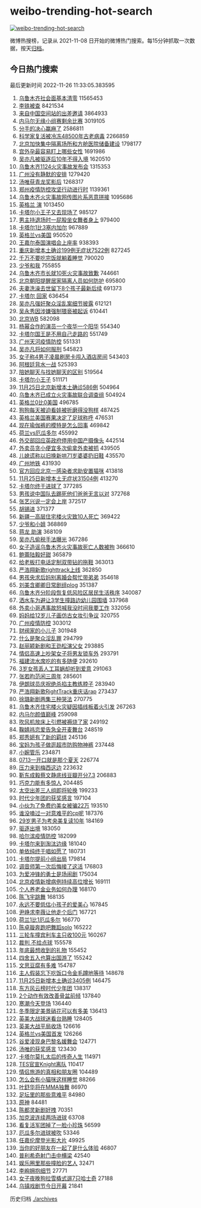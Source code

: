 # weibo-trending-hot-search

[![weibo-trending-hot-search](https://github.com/ameizi/weibo-trending-hot-search/actions/workflows/ci.yml/badge.svg)](https://github.com/ameizi/weibo-trending-hot-search/actions/workflows/ci.yml)

微博热搜榜，记录从 2021-11-08 日开始的微博热门搜索。每15分钟抓取一次数据，按天[归档](./archives)。

## 今日热门搜索

<!-- BEGIN --> 
最后更新时间 2022-11-26 11:33:05.383595 
1. [乌鲁木齐社会面基本清零](https://s.weibo.com/weibo?q=%23%E4%B9%8C%E9%B2%81%E6%9C%A8%E9%BD%90%E7%A4%BE%E4%BC%9A%E9%9D%A2%E5%9F%BA%E6%9C%AC%E6%B8%85%E9%9B%B6%23&t=31&band_rank=4&Refer=top) 11565453
1. [李铁被查](https://s.weibo.com/weibo?q=%23%E6%9D%8E%E9%93%81%E8%A2%AB%E6%9F%A5%23&t=31&band_rank=1&Refer=top) 8421534
1. [来自中国空间站的出差邀请](https://s.weibo.com/weibo?q=%23%E6%9D%A5%E8%87%AA%E4%B8%AD%E5%9B%BD%E7%A9%BA%E9%97%B4%E7%AB%99%E7%9A%84%E5%87%BA%E5%B7%AE%E9%82%80%E8%AF%B7%23&t=31&band_rank=3&Refer=top) 3864933
1. [内马尔无缘小组赛剩余比赛](https://s.weibo.com/weibo?q=%23%E5%86%85%E9%A9%AC%E5%B0%94%E6%97%A0%E7%BC%98%E5%B0%8F%E7%BB%84%E8%B5%9B%E5%89%A9%E4%BD%99%E6%AF%94%E8%B5%9B%23&t=31&band_rank=10&Refer=top) 3019105
1. [分手的决心赢麻了](https://s.weibo.com/weibo?q=%23%E5%88%86%E6%89%8B%E7%9A%84%E5%86%B3%E5%BF%83%E8%B5%A2%E9%BA%BB%E4%BA%86%23&t=31&band_rank=1&Refer=top) 2586811
1. [科学家复活被冷冻48500年古老病毒](https://s.weibo.com/weibo?q=%23%E7%A7%91%E5%AD%A6%E5%AE%B6%E5%A4%8D%E6%B4%BB%E8%A2%AB%E5%86%B7%E5%86%BB48500%E5%B9%B4%E5%8F%A4%E8%80%81%E7%97%85%E6%AF%92%23&t=31&band_rank=5&Refer=top) 2266859
1. [北京加快集中隔离场所和方舱医院储备建设](https://s.weibo.com/weibo?q=%23%E5%8C%97%E4%BA%AC%E5%8A%A0%E5%BF%AB%E9%9B%86%E4%B8%AD%E9%9A%94%E7%A6%BB%E5%9C%BA%E6%89%80%E5%92%8C%E6%96%B9%E8%88%B1%E5%8C%BB%E9%99%A2%E5%82%A8%E5%A4%87%E5%BB%BA%E8%AE%BE%23&t=31&band_rank=39&Refer=top) 1798177
1. [宫外孕最容易盯上哪些女性](https://s.weibo.com/weibo?q=%23%E5%AE%AB%E5%A4%96%E5%AD%95%E6%9C%80%E5%AE%B9%E6%98%93%E7%9B%AF%E4%B8%8A%E5%93%AA%E4%BA%9B%E5%A5%B3%E6%80%A7%23&t=31&band_rank=2&Refer=top) 1691986
1. [吴亦凡被驱逐后10年不得入境](https://s.weibo.com/weibo?q=%23%E5%90%B4%E4%BA%A6%E5%87%A1%E8%A2%AB%E9%A9%B1%E9%80%90%E5%90%8E10%E5%B9%B4%E4%B8%8D%E5%BE%97%E5%85%A5%E5%A2%83%23&t=31&band_rank=31&Refer=top) 1620510
1. [乌鲁木齐1124火灾事故发布会](https://s.weibo.com/weibo?q=%23%E4%B9%8C%E9%B2%81%E6%9C%A8%E9%BD%901124%E7%81%AB%E7%81%BE%E4%BA%8B%E6%95%85%E5%8F%91%E5%B8%83%E4%BC%9A%23&t=31&band_rank=4&Refer=top) 1315353
1. [广州没有静默的安排](https://s.weibo.com/weibo?q=%23%E5%B9%BF%E5%B7%9E%E6%B2%A1%E6%9C%89%E9%9D%99%E9%BB%98%E7%9A%84%E5%AE%89%E6%8E%92%23&t=31&band_rank=6&Refer=top) 1279420
1. [汤唯获青龙奖影后](https://s.weibo.com/weibo?q=%23%E6%B1%A4%E5%94%AF%E8%8E%B7%E9%9D%92%E9%BE%99%E5%A5%96%E5%BD%B1%E5%90%8E%23&t=31&band_rank=2&Refer=top) 1268317
1. [郑州疫情防控攻坚行动进行时](https://s.weibo.com/weibo?q=%23%E9%83%91%E5%B7%9E%E7%96%AB%E6%83%85%E9%98%B2%E6%8E%A7%E6%94%BB%E5%9D%9A%E8%A1%8C%E5%8A%A8%E8%BF%9B%E8%A1%8C%E6%97%B6%23&t=31&band_rank=5&Refer=top) 1139361
1. [乌鲁木齐火灾事故网传图片系恶意拼接](https://s.weibo.com/weibo?q=%23%E4%B9%8C%E9%B2%81%E6%9C%A8%E9%BD%90%E7%81%AB%E7%81%BE%E4%BA%8B%E6%95%85%E7%BD%91%E4%BC%A0%E5%9B%BE%E7%89%87%E7%B3%BB%E6%81%B6%E6%84%8F%E6%8B%BC%E6%8E%A5%23&t=31&band_rank=10&Refer=top) 1095686
1. [英格兰 演](https://s.weibo.com/weibo?q=%E8%8B%B1%E6%A0%BC%E5%85%B0%20%E6%BC%94&t=31&band_rank=8&Refer=top) 1013450
1. [卡塔尔小王子又去现场了](https://s.weibo.com/weibo?q=%23%E5%8D%A1%E5%A1%94%E5%B0%94%E5%B0%8F%E7%8E%8B%E5%AD%90%E5%8F%88%E5%8E%BB%E7%8E%B0%E5%9C%BA%E4%BA%86%23&t=31&band_rank=40&Refer=top) 985127
1. [男主持退场时一屁股坐女舞者身上](https://s.weibo.com/weibo?q=%23%E7%94%B7%E4%B8%BB%E6%8C%81%E9%80%80%E5%9C%BA%E6%97%B6%E4%B8%80%E5%B1%81%E8%82%A1%E5%9D%90%E5%A5%B3%E8%88%9E%E8%80%85%E8%BA%AB%E4%B8%8A%23&t=31&band_rank=5&Refer=top) 979400
1. [卡塔尔1比3塞内加尔](https://s.weibo.com/weibo?q=%23%E5%8D%A1%E5%A1%94%E5%B0%941%E6%AF%943%E5%A1%9E%E5%86%85%E5%8A%A0%E5%B0%94%23&t=31&band_rank=7&Refer=top) 967889
1. [英格兰vs美国](https://s.weibo.com/weibo?q=%23%E8%8B%B1%E6%A0%BC%E5%85%B0vs%E7%BE%8E%E5%9B%BD%23&t=31&band_rank=30&Refer=top) 950520
1. [王嘉尔泰国演唱会上座率](https://s.weibo.com/weibo?q=%23%E7%8E%8B%E5%98%89%E5%B0%94%E6%B3%B0%E5%9B%BD%E6%BC%94%E5%94%B1%E4%BC%9A%E4%B8%8A%E5%BA%A7%E7%8E%87%23&t=31&band_rank=32&Refer=top) 938393
1. [重庆新增本土确诊199例无症状7522例](https://s.weibo.com/weibo?q=%23%E9%87%8D%E5%BA%86%E6%96%B0%E5%A2%9E%E6%9C%AC%E5%9C%9F%E7%A1%AE%E8%AF%8A199%E4%BE%8B%E6%97%A0%E7%97%87%E7%8A%B67522%E4%BE%8B%23&t=31&band_rank=43&Refer=top) 827245
1. [千万不要吃完饭就躺着睡觉](https://s.weibo.com/weibo?q=%23%E5%8D%83%E4%B8%87%E4%B8%8D%E8%A6%81%E5%90%83%E5%AE%8C%E9%A5%AD%E5%B0%B1%E8%BA%BA%E7%9D%80%E7%9D%A1%E8%A7%89%23&t=31&band_rank=25&Refer=top) 790020
1. [少爷和我](https://s.weibo.com/weibo?q=%23%E5%B0%91%E7%88%B7%E5%92%8C%E6%88%91%23&t=31&band_rank=8&Refer=top) 755855
1. [乌鲁木齐市长就10死火灾事故致歉](https://s.weibo.com/weibo?q=%23%E4%B9%8C%E9%B2%81%E6%9C%A8%E9%BD%90%E5%B8%82%E9%95%BF%E5%B0%B110%E6%AD%BB%E7%81%AB%E7%81%BE%E4%BA%8B%E6%95%85%E8%87%B4%E6%AD%89%23&t=31&band_rank=7&Refer=top) 744661
1. [北京朝阳提醒居家隔离人员如何防护](https://s.weibo.com/weibo?q=%23%E5%8C%97%E4%BA%AC%E6%9C%9D%E9%98%B3%E6%8F%90%E9%86%92%E5%B1%85%E5%AE%B6%E9%9A%94%E7%A6%BB%E4%BA%BA%E5%91%98%E5%A6%82%E4%BD%95%E9%98%B2%E6%8A%A4%23&t=31&band_rank=40&Refer=top) 695800
1. [夫妻洗澡去世留下8个孩子最新后续](https://s.weibo.com/weibo?q=%23%E5%A4%AB%E5%A6%BB%E6%B4%97%E6%BE%A1%E5%8E%BB%E4%B8%96%E7%95%99%E4%B8%8B8%E4%B8%AA%E5%AD%A9%E5%AD%90%E6%9C%80%E6%96%B0%E5%90%8E%E7%BB%AD%23&t=31&band_rank=9&Refer=top) 691373
1. [卡塔尔 回家](https://s.weibo.com/weibo?q=%E5%8D%A1%E5%A1%94%E5%B0%94%20%E5%9B%9E%E5%AE%B6&t=31&band_rank=35&Refer=top) 636454
1. [吴亦凡强奸聚众淫乱案细节披露](https://s.weibo.com/weibo?q=%23%E5%90%B4%E4%BA%A6%E5%87%A1%E5%BC%BA%E5%A5%B8%E8%81%9A%E4%BC%97%E6%B7%AB%E4%B9%B1%E6%A1%88%E7%BB%86%E8%8A%82%E6%8A%AB%E9%9C%B2%23&t=31&band_rank=11&Refer=top) 612121
1. [吴永秀因涉嫌强制猥亵被起诉](https://s.weibo.com/weibo?q=%23%E5%90%B4%E6%B0%B8%E7%A7%80%E5%9B%A0%E6%B6%89%E5%AB%8C%E5%BC%BA%E5%88%B6%E7%8C%A5%E4%BA%B5%E8%A2%AB%E8%B5%B7%E8%AF%89%23&t=31&band_rank=12&Refer=top) 610441
1. [北京WB](https://s.weibo.com/weibo?q=%E5%8C%97%E4%BA%ACWB&t=31&band_rank=13&Refer=top) 582098
1. [杨幂合作的演员一个夜华一个阳华](https://s.weibo.com/weibo?q=%23%E6%9D%A8%E5%B9%82%E5%90%88%E4%BD%9C%E7%9A%84%E6%BC%94%E5%91%98%E4%B8%80%E4%B8%AA%E5%A4%9C%E5%8D%8E%E4%B8%80%E4%B8%AA%E9%98%B3%E5%8D%8E%23&t=31&band_rank=14&Refer=top) 554340
1. [卡塔尔国王是不用自己走路的](https://s.weibo.com/weibo?q=%23%E5%8D%A1%E5%A1%94%E5%B0%94%E5%9B%BD%E7%8E%8B%E6%98%AF%E4%B8%8D%E7%94%A8%E8%87%AA%E5%B7%B1%E8%B5%B0%E8%B7%AF%E7%9A%84%23&t=31&band_rank=33&Refer=top) 551749
1. [广州天河疫情防控](https://s.weibo.com/weibo?q=%E5%B9%BF%E5%B7%9E%E5%A4%A9%E6%B2%B3%E7%96%AB%E6%83%85%E9%98%B2%E6%8E%A7&t=31&band_rank=11&Refer=top) 551331
1. [吴亦凡将如何服刑](https://s.weibo.com/weibo?q=%23%E5%90%B4%E4%BA%A6%E5%87%A1%E5%B0%86%E5%A6%82%E4%BD%95%E6%9C%8D%E5%88%91%23&t=31&band_rank=35&Refer=top) 545823
1. [女子称4男子凌晨刷房卡闯入酒店房间](https://s.weibo.com/weibo?q=%23%E5%A5%B3%E5%AD%90%E7%A7%B04%E7%94%B7%E5%AD%90%E5%87%8C%E6%99%A8%E5%88%B7%E6%88%BF%E5%8D%A1%E9%97%AF%E5%85%A5%E9%85%92%E5%BA%97%E6%88%BF%E9%97%B4%23&t=31&band_rank=16&Refer=top) 543403
1. [阿根廷背水一战](https://s.weibo.com/weibo?q=%23%E9%98%BF%E6%A0%B9%E5%BB%B7%E8%83%8C%E6%B0%B4%E4%B8%80%E6%88%98%23&t=31&band_rank=17&Refer=top) 525393
1. [陪她聊天与找她聊天的区别](https://s.weibo.com/weibo?q=%23%E9%99%AA%E5%A5%B9%E8%81%8A%E5%A4%A9%E4%B8%8E%E6%89%BE%E5%A5%B9%E8%81%8A%E5%A4%A9%E7%9A%84%E5%8C%BA%E5%88%AB%23&t=31&band_rank=20&Refer=top) 519564
1. [卡塔尔小王子](https://s.weibo.com/weibo?q=%23%E5%8D%A1%E5%A1%94%E5%B0%94%E5%B0%8F%E7%8E%8B%E5%AD%90%23&t=31&band_rank=15&Refer=top) 511171
1. [11月25日北京新增本土确诊586例](https://s.weibo.com/weibo?q=%2311%E6%9C%8825%E6%97%A5%E5%8C%97%E4%BA%AC%E6%96%B0%E5%A2%9E%E6%9C%AC%E5%9C%9F%E7%A1%AE%E8%AF%8A586%E4%BE%8B%23&t=31&band_rank=12&Refer=top) 504964
1. [乌鲁木齐已成立火灾事故联合调查组](https://s.weibo.com/weibo?q=%23%E4%B9%8C%E9%B2%81%E6%9C%A8%E9%BD%90%E5%B7%B2%E6%88%90%E7%AB%8B%E7%81%AB%E7%81%BE%E4%BA%8B%E6%95%85%E8%81%94%E5%90%88%E8%B0%83%E6%9F%A5%E7%BB%84%23&t=31&band_rank=13&Refer=top) 504924
1. [英格兰0比0美国](https://s.weibo.com/weibo?q=%23%E8%8B%B1%E6%A0%BC%E5%85%B00%E6%AF%940%E7%BE%8E%E5%9B%BD%23&t=31&band_rank=21&Refer=top) 496785
1. [狗狗每天被迫看娃被折磨得没狗样](https://s.weibo.com/weibo?q=%23%E7%8B%97%E7%8B%97%E6%AF%8F%E5%A4%A9%E8%A2%AB%E8%BF%AB%E7%9C%8B%E5%A8%83%E8%A2%AB%E6%8A%98%E7%A3%A8%E5%BE%97%E6%B2%A1%E7%8B%97%E6%A0%B7%23&t=31&band_rank=20&Refer=top) 487425
1. [英格兰美国赛果决定了足球称呼](https://s.weibo.com/weibo?q=%23%E8%8B%B1%E6%A0%BC%E5%85%B0%E7%BE%8E%E5%9B%BD%E8%B5%9B%E6%9E%9C%E5%86%B3%E5%AE%9A%E4%BA%86%E8%B6%B3%E7%90%83%E7%A7%B0%E5%91%BC%23&t=31&band_rank=49&Refer=top) 476531
1. [现在瑜伽裤的模特是怎么回事](https://s.weibo.com/weibo?q=%23%E7%8E%B0%E5%9C%A8%E7%91%9C%E4%BC%BD%E8%A3%A4%E7%9A%84%E6%A8%A1%E7%89%B9%E6%98%AF%E6%80%8E%E4%B9%88%E5%9B%9E%E4%BA%8B%23&t=31&band_rank=18&Refer=top) 469842
1. [荷兰vs厄瓜多尔](https://s.weibo.com/weibo?q=%23%E8%8D%B7%E5%85%B0vs%E5%8E%84%E7%93%9C%E5%A4%9A%E5%B0%94%23&t=31&band_rank=16&Refer=top) 455992
1. [外交部回应英政府停用中国产摄像头](https://s.weibo.com/weibo?q=%23%E5%A4%96%E4%BA%A4%E9%83%A8%E5%9B%9E%E5%BA%94%E8%8B%B1%E6%94%BF%E5%BA%9C%E5%81%9C%E7%94%A8%E4%B8%AD%E5%9B%BD%E4%BA%A7%E6%91%84%E5%83%8F%E5%A4%B4%23&t=31&band_rank=17&Refer=top) 442514
1. [外卖员贪小便宜多次偷拿外卖被抓](https://s.weibo.com/weibo?q=%23%E5%A4%96%E5%8D%96%E5%91%98%E8%B4%AA%E5%B0%8F%E4%BE%BF%E5%AE%9C%E5%A4%9A%E6%AC%A1%E5%81%B7%E6%8B%BF%E5%A4%96%E5%8D%96%E8%A2%AB%E6%8A%93%23&t=31&band_rank=50&Refer=top) 439505
1. [儿媳谎称以旧换新哄71岁婆婆扔旧鞋](https://s.weibo.com/weibo?q=%23%E5%84%BF%E5%AA%B3%E8%B0%8E%E7%A7%B0%E4%BB%A5%E6%97%A7%E6%8D%A2%E6%96%B0%E5%93%8471%E5%B2%81%E5%A9%86%E5%A9%86%E6%89%94%E6%97%A7%E9%9E%8B%23&t=31&band_rank=43&Refer=top) 435570
1. [广州地铁](https://s.weibo.com/weibo?q=%E5%B9%BF%E5%B7%9E%E5%9C%B0%E9%93%81&t=31&band_rank=39&Refer=top) 431930
1. [官方回应北京一感染者求助安置猫咪](https://s.weibo.com/weibo?q=%23%E5%AE%98%E6%96%B9%E5%9B%9E%E5%BA%94%E5%8C%97%E4%BA%AC%E4%B8%80%E6%84%9F%E6%9F%93%E8%80%85%E6%B1%82%E5%8A%A9%E5%AE%89%E7%BD%AE%E7%8C%AB%E5%92%AA%23&t=31&band_rank=25&Refer=top) 413818
1. [11月25日新增本土无症状31504例](https://s.weibo.com/weibo?q=%2311%E6%9C%8825%E6%97%A5%E6%96%B0%E5%A2%9E%E6%9C%AC%E5%9C%9F%E6%97%A0%E7%97%87%E7%8A%B631504%E4%BE%8B%23&t=31&band_rank=15&Refer=top) 413270
1. [卡塔尔终于进球了](https://s.weibo.com/weibo?q=%23%E5%8D%A1%E5%A1%94%E5%B0%94%E7%BB%88%E4%BA%8E%E8%BF%9B%E7%90%83%E4%BA%86%23&t=31&band_rank=19&Refer=top) 377285
1. [男孩说中国队去踢死他们爸爸无言以对](https://s.weibo.com/weibo?q=%23%E7%94%B7%E5%AD%A9%E8%AF%B4%E4%B8%AD%E5%9B%BD%E9%98%9F%E5%8E%BB%E8%B8%A2%E6%AD%BB%E4%BB%96%E4%BB%AC%E7%88%B8%E7%88%B8%E6%97%A0%E8%A8%80%E4%BB%A5%E5%AF%B9%23&t=31&band_rank=20&Refer=top) 372768
1. [张艺兴说一定会上岸](https://s.weibo.com/weibo?q=%23%E5%BC%A0%E8%89%BA%E5%85%B4%E8%AF%B4%E4%B8%80%E5%AE%9A%E4%BC%9A%E4%B8%8A%E5%B2%B8%23&t=31&band_rank=21&Refer=top) 372517
1. [胡锡进](https://s.weibo.com/weibo?q=%E8%83%A1%E9%94%A1%E8%BF%9B&t=31&band_rank=22&Refer=top) 371377
1. [新疆一高层住宅楼火灾致10人死亡](https://s.weibo.com/weibo?q=%23%E6%96%B0%E7%96%86%E4%B8%80%E9%AB%98%E5%B1%82%E4%BD%8F%E5%AE%85%E6%A5%BC%E7%81%AB%E7%81%BE%E8%87%B410%E4%BA%BA%E6%AD%BB%E4%BA%A1%23&t=31&band_rank=23&Refer=top) 369422
1. [少爷和小姐](https://s.weibo.com/weibo?q=%23%E5%B0%91%E7%88%B7%E5%92%8C%E5%B0%8F%E5%A7%90%23&t=31&band_rank=24&Refer=top) 368869
1. [蒋龙 助演](https://s.weibo.com/weibo?q=%E8%92%8B%E9%BE%99%20%E5%8A%A9%E6%BC%94&t=31&band_rank=26&Refer=top) 368109
1. [吴亦凡偷税手法曝光](https://s.weibo.com/weibo?q=%23%E5%90%B4%E4%BA%A6%E5%87%A1%E5%81%B7%E7%A8%8E%E6%89%8B%E6%B3%95%E6%9B%9D%E5%85%89%23&t=31&band_rank=27&Refer=top) 367286
1. [女子造谣乌鲁木齐火灾事故死亡人数被拘](https://s.weibo.com/weibo?q=%23%E5%A5%B3%E5%AD%90%E9%80%A0%E8%B0%A3%E4%B9%8C%E9%B2%81%E6%9C%A8%E9%BD%90%E7%81%AB%E7%81%BE%E4%BA%8B%E6%95%85%E6%AD%BB%E4%BA%A1%E4%BA%BA%E6%95%B0%E8%A2%AB%E6%8B%98%23&t=31&band_rank=21&Refer=top) 366610
1. [鲍蕾陆毅好甜](https://s.weibo.com/weibo?q=%E9%B2%8D%E8%95%BE%E9%99%86%E6%AF%85%E5%A5%BD%E7%94%9C&t=31&band_rank=36&Refer=top) 365879
1. [给老板打电话定制双带钻的拖鞋](https://s.weibo.com/weibo?q=%23%E7%BB%99%E8%80%81%E6%9D%BF%E6%89%93%E7%94%B5%E8%AF%9D%E5%AE%9A%E5%88%B6%E5%8F%8C%E5%B8%A6%E9%92%BB%E7%9A%84%E6%8B%96%E9%9E%8B%23&t=31&band_rank=18&Refer=top) 363013
1. [严浩翔新歌righttrack上线](https://s.weibo.com/weibo?q=%23%E4%B8%A5%E6%B5%A9%E7%BF%94%E6%96%B0%E6%AD%8Crighttrack%E4%B8%8A%E7%BA%BF%23&t=31&band_rank=18&Refer=top) 362850
1. [男孩央求后妈别离婚会帮忙带弟弟](https://s.weibo.com/weibo?q=%23%E7%94%B7%E5%AD%A9%E5%A4%AE%E6%B1%82%E5%90%8E%E5%A6%88%E5%88%AB%E7%A6%BB%E5%A9%9A%E4%BC%9A%E5%B8%AE%E5%BF%99%E5%B8%A6%E5%BC%9F%E5%BC%9F%23&t=31&band_rank=28&Refer=top) 354618
1. [刘美含卿卿日常剧组plog](https://s.weibo.com/weibo?q=%23%E5%88%98%E7%BE%8E%E5%90%AB%E5%8D%BF%E5%8D%BF%E6%97%A5%E5%B8%B8%E5%89%A7%E7%BB%84plog%23&t=31&band_rank=34&Refer=top) 351387
1. [乌鲁木齐分阶段恢复低风险区居民生活秩序](https://s.weibo.com/weibo?q=%23%E4%B9%8C%E9%B2%81%E6%9C%A8%E9%BD%90%E5%88%86%E9%98%B6%E6%AE%B5%E6%81%A2%E5%A4%8D%E4%BD%8E%E9%A3%8E%E9%99%A9%E5%8C%BA%E5%B1%85%E6%B0%91%E7%94%9F%E6%B4%BB%E7%A7%A9%E5%BA%8F%23&t=31&band_rank=20&Refer=top) 340087
1. [洒水车为避让3学生撞路边幼儿园围墙](https://s.weibo.com/weibo?q=%23%E6%B4%92%E6%B0%B4%E8%BD%A6%E4%B8%BA%E9%81%BF%E8%AE%A93%E5%AD%A6%E7%94%9F%E6%92%9E%E8%B7%AF%E8%BE%B9%E5%B9%BC%E5%84%BF%E5%9B%AD%E5%9B%B4%E5%A2%99%23&t=31&band_rank=38&Refer=top) 337968
1. [外卖小哥遇事故怒喊我没时间我要工作](https://s.weibo.com/weibo?q=%23%E5%A4%96%E5%8D%96%E5%B0%8F%E5%93%A5%E9%81%87%E4%BA%8B%E6%95%85%E6%80%92%E5%96%8A%E6%88%91%E6%B2%A1%E6%97%B6%E9%97%B4%E6%88%91%E8%A6%81%E5%B7%A5%E4%BD%9C%23&t=31&band_rank=29&Refer=top) 332056
1. [妈妈给12岁儿子画仿古女妆引争议](https://s.weibo.com/weibo?q=%23%E5%A6%88%E5%A6%88%E7%BB%9912%E5%B2%81%E5%84%BF%E5%AD%90%E7%94%BB%E4%BB%BF%E5%8F%A4%E5%A5%B3%E5%A6%86%E5%BC%95%E4%BA%89%E8%AE%AE%23&t=31&band_rank=40&Refer=top) 320755
1. [广州疫情防控](https://s.weibo.com/weibo?q=%23%E5%B9%BF%E5%B7%9E%E7%96%AB%E6%83%85%E9%98%B2%E6%8E%A7%23&t=31&band_rank=23&Refer=top) 303012
1. [财阀家的小儿子](https://s.weibo.com/weibo?q=%23%E8%B4%A2%E9%98%80%E5%AE%B6%E7%9A%84%E5%B0%8F%E5%84%BF%E5%AD%90%23&t=31&band_rank=31&Refer=top) 301948
1. [什么是聚众淫乱罪](https://s.weibo.com/weibo?q=%23%E4%BB%80%E4%B9%88%E6%98%AF%E8%81%9A%E4%BC%97%E6%B7%AB%E4%B9%B1%E7%BD%AA%23&t=31&band_rank=33&Refer=top) 294799
1. [赵丽颖新剧和王劲松演父女](https://s.weibo.com/weibo?q=%23%E8%B5%B5%E4%B8%BD%E9%A2%96%E6%96%B0%E5%89%A7%E5%92%8C%E7%8E%8B%E5%8A%B2%E6%9D%BE%E6%BC%94%E7%88%B6%E5%A5%B3%23&t=31&band_rank=34&Refer=top) 293885
1. [情侣高速上吵架女子将男友锁车外](https://s.weibo.com/weibo?q=%23%E6%83%85%E4%BE%A3%E9%AB%98%E9%80%9F%E4%B8%8A%E5%90%B5%E6%9E%B6%E5%A5%B3%E5%AD%90%E5%B0%86%E7%94%B7%E5%8F%8B%E9%94%81%E8%BD%A6%E5%A4%96%23&t=31&band_rank=28&Refer=top) 293791
1. [福建流水席吃的有多随便](https://s.weibo.com/weibo?q=%23%E7%A6%8F%E5%BB%BA%E6%B5%81%E6%B0%B4%E5%B8%AD%E5%90%83%E7%9A%84%E6%9C%89%E5%A4%9A%E9%9A%8F%E4%BE%BF%23&t=31&band_rank=27&Refer=top) 292610
1. [3岁女孩丢人工耳蜗却听到爱意](https://s.weibo.com/weibo?q=%233%E5%B2%81%E5%A5%B3%E5%AD%A9%E4%B8%A2%E4%BA%BA%E5%B7%A5%E8%80%B3%E8%9C%97%E5%8D%B4%E5%90%AC%E5%88%B0%E7%88%B1%E6%84%8F%23&t=31&band_rank=44&Refer=top) 291063
1. [张若昀范闲三周年](https://s.weibo.com/weibo?q=%23%E5%BC%A0%E8%8B%A5%E6%98%80%E8%8C%83%E9%97%B2%E4%B8%89%E5%91%A8%E5%B9%B4%23&t=31&band_rank=23&Refer=top) 285601
1. [伊朗球员庆祝绝杀掐主教练脖子](https://s.weibo.com/weibo?q=%23%E4%BC%8A%E6%9C%97%E7%90%83%E5%91%98%E5%BA%86%E7%A5%9D%E7%BB%9D%E6%9D%80%E6%8E%90%E4%B8%BB%E6%95%99%E7%BB%83%E8%84%96%E5%AD%90%23&t=31&band_rank=35&Refer=top) 283940
1. [严浩翔新歌RightTrack重庆话rap](https://s.weibo.com/weibo?q=%23%E4%B8%A5%E6%B5%A9%E7%BF%94%E6%96%B0%E6%AD%8CRightTrack%E9%87%8D%E5%BA%86%E8%AF%9Drap%23&t=31&band_rank=24&Refer=top) 273437
1. [徐璐新剧两集三种哭法](https://s.weibo.com/weibo?q=%23%E5%BE%90%E7%92%90%E6%96%B0%E5%89%A7%E4%B8%A4%E9%9B%86%E4%B8%89%E7%A7%8D%E5%93%AD%E6%B3%95%23&t=31&band_rank=25&Refer=top) 270775
1. [乌鲁木齐住宅楼火灾疑因插线板着火引发](https://s.weibo.com/weibo?q=%23%E4%B9%8C%E9%B2%81%E6%9C%A8%E9%BD%90%E4%BD%8F%E5%AE%85%E6%A5%BC%E7%81%AB%E7%81%BE%E7%96%91%E5%9B%A0%E6%8F%92%E7%BA%BF%E6%9D%BF%E7%9D%80%E7%81%AB%E5%BC%95%E5%8F%91%23&t=31&band_rank=36&Refer=top) 267263
1. [内马尔颜值巅峰](https://s.weibo.com/weibo?q=%23%E5%86%85%E9%A9%AC%E5%B0%94%E9%A2%9C%E5%80%BC%E5%B7%85%E5%B3%B0%23&t=31&band_rank=29&Refer=top) 259098
1. [吹风机放床上引燃被褥烧了家](https://s.weibo.com/weibo?q=%23%E5%90%B9%E9%A3%8E%E6%9C%BA%E6%94%BE%E5%BA%8A%E4%B8%8A%E5%BC%95%E7%87%83%E8%A2%AB%E8%A4%A5%E7%83%A7%E4%BA%86%E5%AE%B6%23&t=31&band_rank=37&Refer=top) 249192
1. [鞠婧祎恋爱告急全开麦舞台](https://s.weibo.com/weibo?q=%23%E9%9E%A0%E5%A9%A7%E7%A5%8E%E6%81%8B%E7%88%B1%E5%91%8A%E6%80%A5%E5%85%A8%E5%BC%80%E9%BA%A6%E8%88%9E%E5%8F%B0%23&t=31&band_rank=35&Refer=top) 248519
1. [郑秀妍有了新的羁绊](https://s.weibo.com/weibo?q=%23%E9%83%91%E7%A7%80%E5%A6%8D%E6%9C%89%E4%BA%86%E6%96%B0%E7%9A%84%E7%BE%81%E7%BB%8A%23&t=31&band_rank=30&Refer=top) 245136
1. [宝妈为孩子做逛超市防购物神裤](https://s.weibo.com/weibo?q=%23%E5%AE%9D%E5%A6%88%E4%B8%BA%E5%AD%A9%E5%AD%90%E5%81%9A%E9%80%9B%E8%B6%85%E5%B8%82%E9%98%B2%E8%B4%AD%E7%89%A9%E7%A5%9E%E8%A3%A4%23&t=31&band_rank=31&Refer=top) 237448
1. [小婉管乐](https://s.weibo.com/weibo?q=%23%E5%B0%8F%E5%A9%89%E7%AE%A1%E4%B9%90%23&t=31&band_rank=32&Refer=top) 234871
1. [0713一开口就是那个夏天](https://s.weibo.com/weibo?q=%230713%E4%B8%80%E5%BC%80%E5%8F%A3%E5%B0%B1%E6%98%AF%E9%82%A3%E4%B8%AA%E5%A4%8F%E5%A4%A9%23&t=31&band_rank=42&Refer=top) 226774
1. [压力来到梅西这边](https://s.weibo.com/weibo?q=%23%E5%8E%8B%E5%8A%9B%E6%9D%A5%E5%88%B0%E6%A2%85%E8%A5%BF%E8%BF%99%E8%BE%B9%23&t=31&band_rank=34&Refer=top) 223632
1. [靳东成毅蔡文静底线豆瓣开分7.3](https://s.weibo.com/weibo?q=%23%E9%9D%B3%E4%B8%9C%E6%88%90%E6%AF%85%E8%94%A1%E6%96%87%E9%9D%99%E5%BA%95%E7%BA%BF%E8%B1%86%E7%93%A3%E5%BC%80%E5%88%867.3%23&t=31&band_rank=33&Refer=top) 206883
1. [巧克力能有多惊人](https://s.weibo.com/weibo?q=%23%E5%B7%A7%E5%85%8B%E5%8A%9B%E8%83%BD%E6%9C%89%E5%A4%9A%E6%83%8A%E4%BA%BA%23&t=31&band_rank=39&Refer=top) 204485
1. [太空出差三人组即将轮换](https://s.weibo.com/weibo?q=%23%E5%A4%AA%E7%A9%BA%E5%87%BA%E5%B7%AE%E4%B8%89%E4%BA%BA%E7%BB%84%E5%8D%B3%E5%B0%86%E8%BD%AE%E6%8D%A2%23&t=31&band_rank=39&Refer=top) 199233
1. [时代少年团的获奖感言](https://s.weibo.com/weibo?q=%23%E6%97%B6%E4%BB%A3%E5%B0%91%E5%B9%B4%E5%9B%A2%E7%9A%84%E8%8E%B7%E5%A5%96%E6%84%9F%E8%A8%80%23&t=31&band_rank=41&Refer=top) 197104
1. [小伙为了免费约美女被骗22万](https://s.weibo.com/weibo?q=%23%E5%B0%8F%E4%BC%99%E4%B8%BA%E4%BA%86%E5%85%8D%E8%B4%B9%E7%BA%A6%E7%BE%8E%E5%A5%B3%E8%A2%AB%E9%AA%9722%E4%B8%87%23&t=31&band_rank=34&Refer=top) 193510
1. [谁没嗑过一对意难平的cp呢](https://s.weibo.com/weibo?q=%23%E8%B0%81%E6%B2%A1%E5%97%91%E8%BF%87%E4%B8%80%E5%AF%B9%E6%84%8F%E9%9A%BE%E5%B9%B3%E7%9A%84cp%E5%91%A2%23&t=31&band_rank=40&Refer=top) 187376
1. [29岁男子为考央美复读10年](https://s.weibo.com/weibo?q=%2329%E5%B2%81%E7%94%B7%E5%AD%90%E4%B8%BA%E8%80%83%E5%A4%AE%E7%BE%8E%E5%A4%8D%E8%AF%BB10%E5%B9%B4%23&t=31&band_rank=42&Refer=top) 184169
1. [驱逐出境](https://s.weibo.com/weibo?q=%E9%A9%B1%E9%80%90%E5%87%BA%E5%A2%83&t=31&band_rank=14&Refer=top) 183050
1. [哈尔滨疫情防控](https://s.weibo.com/weibo?q=%23%E5%93%88%E5%B0%94%E6%BB%A8%E7%96%AB%E6%83%85%E9%98%B2%E6%8E%A7%23&t=31&band_rank=43&Refer=top) 182099
1. [卡塔尔来到淘汰边缘](https://s.weibo.com/weibo?q=%23%E5%8D%A1%E5%A1%94%E5%B0%94%E6%9D%A5%E5%88%B0%E6%B7%98%E6%B1%B0%E8%BE%B9%E7%BC%98%23&t=31&band_rank=38&Refer=top) 181040
1. [单依纯终于唱如愿了](https://s.weibo.com/weibo?q=%23%E5%8D%95%E4%BE%9D%E7%BA%AF%E7%BB%88%E4%BA%8E%E5%94%B1%E5%A6%82%E6%84%BF%E4%BA%86%23&t=31&band_rank=44&Refer=top) 180731
1. [卡塔尔提前小组出局](https://s.weibo.com/weibo?q=%23%E5%8D%A1%E5%A1%94%E5%B0%94%E6%8F%90%E5%89%8D%E5%B0%8F%E7%BB%84%E5%87%BA%E5%B1%80%23&t=31&band_rank=23&Refer=top) 179814
1. [调音师第一次后悔接了这活](https://s.weibo.com/weibo?q=%23%E8%B0%83%E9%9F%B3%E5%B8%88%E7%AC%AC%E4%B8%80%E6%AC%A1%E5%90%8E%E6%82%94%E6%8E%A5%E4%BA%86%E8%BF%99%E6%B4%BB%23&t=31&band_rank=45&Refer=top) 176803
1. [为爱冲锋的勇士是场闹剧](https://s.weibo.com/weibo?q=%23%E4%B8%BA%E7%88%B1%E5%86%B2%E9%94%8B%E7%9A%84%E5%8B%87%E5%A3%AB%E6%98%AF%E5%9C%BA%E9%97%B9%E5%89%A7%23&t=31&band_rank=46&Refer=top) 175034
1. [北京疫情新增病例持续高位增长](https://s.weibo.com/weibo?q=%23%E5%8C%97%E4%BA%AC%E7%96%AB%E6%83%85%E6%96%B0%E5%A2%9E%E7%97%85%E4%BE%8B%E6%8C%81%E7%BB%AD%E9%AB%98%E4%BD%8D%E5%A2%9E%E9%95%BF%23&t=31&band_rank=39&Refer=top) 169111
1. [个人养老金业务如何办理](https://s.weibo.com/weibo?q=%23%E4%B8%AA%E4%BA%BA%E5%85%BB%E8%80%81%E9%87%91%E4%B8%9A%E5%8A%A1%E5%A6%82%E4%BD%95%E5%8A%9E%E7%90%86%23&t=31&band_rank=38&Refer=top) 168170
1. [陈飞宇跳舞](https://s.weibo.com/weibo?q=%23%E9%99%88%E9%A3%9E%E5%AE%87%E8%B7%B3%E8%88%9E%23&t=31&band_rank=41&Refer=top) 168135
1. [永远不要低估小孩子的爱美心](https://s.weibo.com/weibo?q=%23%E6%B0%B8%E8%BF%9C%E4%B8%8D%E8%A6%81%E4%BD%8E%E4%BC%B0%E5%B0%8F%E5%AD%A9%E5%AD%90%E7%9A%84%E7%88%B1%E7%BE%8E%E5%BF%83%23&t=31&band_rank=44&Refer=top) 167845
1. [尹峥求李薇让他走个后门](https://s.weibo.com/weibo?q=%23%E5%B0%B9%E5%B3%A5%E6%B1%82%E6%9D%8E%E8%96%87%E8%AE%A9%E4%BB%96%E8%B5%B0%E4%B8%AA%E5%90%8E%E9%97%A8%23&t=31&band_rank=32&Refer=top) 167721
1. [荷兰1比1厄瓜多尔](https://s.weibo.com/weibo?q=%23%E8%8D%B7%E5%85%B01%E6%AF%941%E5%8E%84%E7%93%9C%E5%A4%9A%E5%B0%94%23&t=31&band_rank=24&Refer=top) 166770
1. [陈卓璇奔跑吧舞蹈solo](https://s.weibo.com/weibo?q=%23%E9%99%88%E5%8D%93%E7%92%87%E5%A5%94%E8%B7%91%E5%90%A7%E8%88%9E%E8%B9%88solo%23&t=31&band_rank=42&Refer=top) 165222
1. [三轮车撞宾利车主只收100元](https://s.weibo.com/weibo?q=%23%E4%B8%89%E8%BD%AE%E8%BD%A6%E6%92%9E%E5%AE%BE%E5%88%A9%E8%BD%A6%E4%B8%BB%E5%8F%AA%E6%94%B6100%E5%85%83%23&t=31&band_rank=49&Refer=top) 160267
1. [裁判 不给点球](https://s.weibo.com/weibo?q=%E8%A3%81%E5%88%A4%20%E4%B8%8D%E7%BB%99%E7%82%B9%E7%90%83&t=31&band_rank=47&Refer=top) 155578
1. [年底最想收到的礼物](https://s.weibo.com/weibo?q=%23%E5%B9%B4%E5%BA%95%E6%9C%80%E6%83%B3%E6%94%B6%E5%88%B0%E7%9A%84%E7%A4%BC%E7%89%A9%23&t=31&band_rank=48&Refer=top) 155452
1. [四舍五入也算出国游了](https://s.weibo.com/weibo?q=%23%E5%9B%9B%E8%88%8D%E4%BA%94%E5%85%A5%E4%B9%9F%E7%AE%97%E5%87%BA%E5%9B%BD%E6%B8%B8%E4%BA%86%23&t=31&band_rank=49&Refer=top) 155242
1. [文思豆腐有多难](https://s.weibo.com/weibo?q=%23%E6%96%87%E6%80%9D%E8%B1%86%E8%85%90%E6%9C%89%E5%A4%9A%E9%9A%BE%23&t=31&band_rank=50&Refer=top) 154787
1. [主人假装忘下吃饭口令金毛蹲地等待](https://s.weibo.com/weibo?q=%23%E4%B8%BB%E4%BA%BA%E5%81%87%E8%A3%85%E5%BF%98%E4%B8%8B%E5%90%83%E9%A5%AD%E5%8F%A3%E4%BB%A4%E9%87%91%E6%AF%9B%E8%B9%B2%E5%9C%B0%E7%AD%89%E5%BE%85%23&t=31&band_rank=41&Refer=top) 148678
1. [11月25日新增本土确诊3405例](https://s.weibo.com/weibo?q=%2311%E6%9C%8825%E6%97%A5%E6%96%B0%E5%A2%9E%E6%9C%AC%E5%9C%9F%E7%A1%AE%E8%AF%8A3405%E4%BE%8B%23&t=31&band_rank=43&Refer=top) 146475
1. [东方风云榜时代少年团](https://s.weibo.com/weibo?q=%E4%B8%9C%E6%96%B9%E9%A3%8E%E4%BA%91%E6%A6%9C%E6%97%B6%E4%BB%A3%E5%B0%91%E5%B9%B4%E5%9B%A2&t=31&band_rank=44&Refer=top) 138317
1. [2个动作有效改善骨盆前倾](https://s.weibo.com/weibo?q=%232%E4%B8%AA%E5%8A%A8%E4%BD%9C%E6%9C%89%E6%95%88%E6%94%B9%E5%96%84%E9%AA%A8%E7%9B%86%E5%89%8D%E5%80%BE%23&t=31&band_rank=49&Refer=top) 137840
1. [寒潮今天登场](https://s.weibo.com/weibo?q=%23%E5%AF%92%E6%BD%AE%E4%BB%8A%E5%A4%A9%E7%99%BB%E5%9C%BA%23&t=31&band_rank=50&Refer=top) 136440
1. [冬季限定美景硝花可以有多美](https://s.weibo.com/weibo?q=%23%E5%86%AC%E5%AD%A3%E9%99%90%E5%AE%9A%E7%BE%8E%E6%99%AF%E7%A1%9D%E8%8A%B1%E5%8F%AF%E4%BB%A5%E6%9C%89%E5%A4%9A%E7%BE%8E%23&t=31&band_rank=45&Refer=top) 136413
1. [英美大战球迷看台熟睡](https://s.weibo.com/weibo?q=%23%E8%8B%B1%E7%BE%8E%E5%A4%A7%E6%88%98%E7%90%83%E8%BF%B7%E7%9C%8B%E5%8F%B0%E7%86%9F%E7%9D%A1%23&t=31&band_rank=47&Refer=top) 128405
1. [英美大战平局收场](https://s.weibo.com/weibo?q=%23%E8%8B%B1%E7%BE%8E%E5%A4%A7%E6%88%98%E5%B9%B3%E5%B1%80%E6%94%B6%E5%9C%BA%23&t=31&band_rank=29&Refer=top) 126616
1. [英格兰vs美国首发](https://s.weibo.com/weibo?q=%23%E8%8B%B1%E6%A0%BC%E5%85%B0vs%E7%BE%8E%E5%9B%BD%E9%A6%96%E5%8F%91%23&t=31&band_rank=46&Refer=top) 126266
1. [谷爱凌现身巴黎名媛舞会](https://s.weibo.com/weibo?q=%23%E8%B0%B7%E7%88%B1%E5%87%8C%E7%8E%B0%E8%BA%AB%E5%B7%B4%E9%BB%8E%E5%90%8D%E5%AA%9B%E8%88%9E%E4%BC%9A%23&t=31&band_rank=48&Refer=top) 124771
1. [汤唯的获奖感言](https://s.weibo.com/weibo?q=%23%E6%B1%A4%E5%94%AF%E7%9A%84%E8%8E%B7%E5%A5%96%E6%84%9F%E8%A8%80%23&t=31&band_rank=48&Refer=top) 123430
1. [卡塔尔莫扎太后的传奇人生](https://s.weibo.com/weibo?q=%23%E5%8D%A1%E5%A1%94%E5%B0%94%E8%8E%AB%E6%89%8E%E5%A4%AA%E5%90%8E%E7%9A%84%E4%BC%A0%E5%A5%87%E4%BA%BA%E7%94%9F%23&t=31&band_rank=48&Refer=top) 114971
1. [TES官宣Knight离队](https://s.weibo.com/weibo?q=%23TES%E5%AE%98%E5%AE%A3Knight%E7%A6%BB%E9%98%9F%23&t=31&band_rank=49&Refer=top) 110417
1. [情侣旅游的真相和朋友圈](https://s.weibo.com/weibo?q=%23%E6%83%85%E4%BE%A3%E6%97%85%E6%B8%B8%E7%9A%84%E7%9C%9F%E7%9B%B8%E5%92%8C%E6%9C%8B%E5%8F%8B%E5%9C%88%23&t=31&band_rank=49&Refer=top) 104489
1. [怎么会有小猫咪这样睡觉](https://s.weibo.com/weibo?q=%23%E6%80%8E%E4%B9%88%E4%BC%9A%E6%9C%89%E5%B0%8F%E7%8C%AB%E5%92%AA%E8%BF%99%E6%A0%B7%E7%9D%A1%E8%A7%89%23&t=31&band_rank=49&Refer=top) 88266
1. [叶舒华将在MMA独舞](https://s.weibo.com/weibo?q=%23%E5%8F%B6%E8%88%92%E5%8D%8E%E5%B0%86%E5%9C%A8MMA%E7%8B%AC%E8%88%9E%23&t=31&band_rank=36&Refer=top) 86970
1. [足坛里的那些意难平](https://s.weibo.com/weibo?q=%23%E8%B6%B3%E5%9D%9B%E9%87%8C%E7%9A%84%E9%82%A3%E4%BA%9B%E6%84%8F%E9%9A%BE%E5%B9%B3%23&t=31&band_rank=50&Refer=top) 84980
1. [原神](https://s.weibo.com/weibo?q=%23%E5%8E%9F%E7%A5%9E%23&t=31&band_rank=50&Refer=top) 84481
1. [陈都灵新剧好拽](https://s.weibo.com/weibo?q=%23%E9%99%88%E9%83%BD%E7%81%B5%E6%96%B0%E5%89%A7%E5%A5%BD%E6%8B%BD%23&t=31&band_rank=41&Refer=top) 70351
1. [加克波连续两场进球](https://s.weibo.com/weibo?q=%23%E5%8A%A0%E5%85%8B%E6%B3%A2%E8%BF%9E%E7%BB%AD%E4%B8%A4%E5%9C%BA%E8%BF%9B%E7%90%83%23&t=31&band_rank=44&Refer=top) 63708
1. [看复活军团掉了一脸小珍珠](https://s.weibo.com/weibo?q=%23%E7%9C%8B%E5%A4%8D%E6%B4%BB%E5%86%9B%E5%9B%A2%E6%8E%89%E4%BA%86%E4%B8%80%E8%84%B8%E5%B0%8F%E7%8F%8D%E7%8F%A0%23&t=31&band_rank=48&Refer=top) 56599
1. [厄瓜多尔进球被吹](https://s.weibo.com/weibo?q=%E5%8E%84%E7%93%9C%E5%A4%9A%E5%B0%94%E8%BF%9B%E7%90%83%E8%A2%AB%E5%90%B9&t=31&band_rank=43&Refer=top) 53346
1. [任嘉伦摩登光影大片](https://s.weibo.com/weibo?q=%23%E4%BB%BB%E5%98%89%E4%BC%A6%E6%91%A9%E7%99%BB%E5%85%89%E5%BD%B1%E5%A4%A7%E7%89%87%23&t=31&band_rank=49&Refer=top) 49925
1. [当你的好朋友在一起了是什么体验](https://s.weibo.com/weibo?q=%23%E5%BD%93%E4%BD%A0%E7%9A%84%E5%A5%BD%E6%9C%8B%E5%8F%8B%E5%9C%A8%E4%B8%80%E8%B5%B7%E4%BA%86%E6%98%AF%E4%BB%80%E4%B9%88%E4%BD%93%E9%AA%8C%23&t=31&band_rank=47&Refer=top) 46807
1. [普利希奇射门击中横梁](https://s.weibo.com/weibo?q=%23%E6%99%AE%E5%88%A9%E5%B8%8C%E5%A5%87%E5%B0%84%E9%97%A8%E5%87%BB%E4%B8%AD%E6%A8%AA%E6%A2%81%23&t=31&band_rank=31&Refer=top) 42540
1. [娱乐圈里那些撞脸的艺人](https://s.weibo.com/weibo?q=%23%E5%A8%B1%E4%B9%90%E5%9C%88%E9%87%8C%E9%82%A3%E4%BA%9B%E6%92%9E%E8%84%B8%E7%9A%84%E8%89%BA%E4%BA%BA%23&t=31&band_rank=40&Refer=top) 32471
1. [李峋拥抱细节](https://s.weibo.com/weibo?q=%23%E6%9D%8E%E5%B3%8B%E6%8B%A5%E6%8A%B1%E7%BB%86%E8%8A%82%23&t=31&band_rank=49&Refer=top) 27771
1. [女子夜晚狗拉雪橇式遛7只哈士奇](https://s.weibo.com/weibo?q=%23%E5%A5%B3%E5%AD%90%E5%A4%9C%E6%99%9A%E7%8B%97%E6%8B%89%E9%9B%AA%E6%A9%87%E5%BC%8F%E9%81%9B7%E5%8F%AA%E5%93%88%E5%A3%AB%E5%A5%87%23&t=31&band_rank=50&Refer=top) 27188
1. [乌镇戏剧节今日开幕](https://s.weibo.com/weibo?q=%23%E4%B9%8C%E9%95%87%E6%88%8F%E5%89%A7%E8%8A%82%E4%BB%8A%E6%97%A5%E5%BC%80%E5%B9%95%23&t=31&band_rank=50&Refer=top) 21841
<!-- END -->

历史归档 [./archives](./archives)

